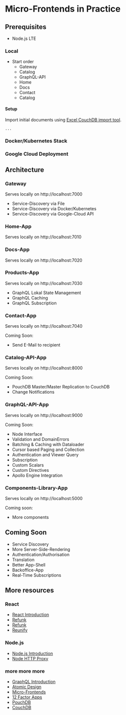 # Micro-Frontends in Practice

## Prerequisites

- Node.js LTE

### Local

- Start order
  - Gateway
  - Catalog
  - GraphQL-API
  - Home
  - Docs
  - Contact
  - Catalog

#### Setup

Import initial documents using [Excel CouchDB import tool](https://github.com/MikeBild/excel-couchdb-import).

```bash
...
```

### Docker/Kubernetes Stack

### Google Cloud Deployment

## Architecture

### Gateway

Serves locally on http://localhost:7000

- Service-Discovery via File
- Service-Discovery via Docker/Kubernetes
- Service-Discovery via Google-Cloud API

### Home-App

Serves locally on http://localhost:7010

### Docs-App

Serves locally on http://localhost:7020

### Products-App

Serves locally on http://localhost:7030

- GraphQL Lokal State Management
- GraphQL Caching
- GraphQL Subscription

### Contact-App

Serves locally on http://localhost:7040

Coming Soon:

- Send E-Mail to recipient

### Catalog-API-App

Serves locally on http://localhost:8000

Coming Soon:

- PouchDB Master/Master Replication to CouchDB
- Change Notifications

### GraphQL-API-App

Serves locally on http://localhost:9000

Coming Soon:

- Node Interface
- Validation and DomainErrors
- Batching & Caching with Dataloader
- Cursor based Paging and Collection
- Authentication and Viewer Query
- Subscription
- Custom Scalars
- Custom Directives
- Apollo Engine Integration

### Components-Library-App

Serves locally on http://localhost:5000

Coming soon:

- More components

## Coming Soon

- Service Discovery
- More Server-Side-Rendering
- Authentication/Authorisation
- Translation
- Better App-Shell
- Backoffice-App
- Real-Time Subscriptions

## More resources

### React

- [React Introduction](https://github.com/mikebild/introduction-react)
- [Refunk](https://github.com/jxnblk/refunk)
- [Refunk](https://github.com/acdlite/recompose)
- [Reunify](https://github.com/codecommission/reunify)

### Node.js

- [Node.js Introduction](https://github.com/mikebild/introduction-nodejs)
- [Node HTTP Proxy](https://github.com/nodejitsu/node-http-proxy)

### more more more

- [GraphQL Introduction](https://github.com/mikebild/introduction-graphql)
- [Atomic Design](http://atomicdesign.bradfrost.com/)
- [Micro-Frontends](https://micro-frontends.org/)
- [12 Factor Apps](https://12factor.net/)
- [PouchDB](https://pouchdb.com/)
- [CouchDB](http://couchdb.apache.org/)
